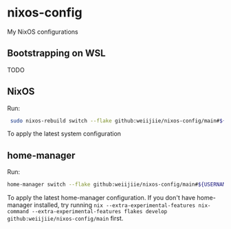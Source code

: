 # nixos-config

My NixOS configurations

## Bootstrapping on WSL

TODO

## NixOS

Run:

```bash
 sudo nixos-rebuild switch --flake github:weiijiie/nixos-config/main#${HOSTNAME}
 ```

To apply the latest system configuration

## home-manager

Run:

```bash
home-manager switch --flake github:weiijiie/nixos-config/main#${USERNAME}@${HOSTNAME}
```

To apply the latest home-manager configuration. If you don't have home-manager installed, try running `nix --extra-experimental-features nix-command --extra-experimental-features flakes develop github:weiijiie/nixos-config/main` first.
